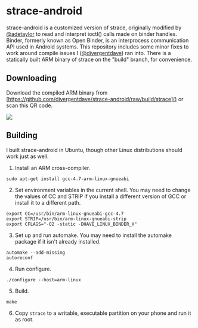 # strace-android

strace-android is a customized version of strace, originally modified by [@adetaylor](https://github.com/adetaylor/) to read and interpret ioctl() calls made on binder handles. Binder, formerly known as Open Binder, is an interprocess communication API used in Android systems. This repository includes some minor fixes to work around compile issues I ([@divergentdave](https://github.com/divergentdave/)) ran into. There is a statically built ARM binary of strace on the "build" branch, for convenience.

## Downloading

Download the compiled ARM binary from [https://github.com/divergentdave/strace-android/raw/build/strace]() or scan this QR code.

![](http://chart.apis.google.com/chart?cht=qr&chs=350x350&chld=L&choe=UTF-8&chl=https%3A%2F%2Fgithub.com%2Fdivergentdave%2Fstrace-android%2Fraw%2Fbuild%2Fstrace)

## Building

I built strace-android in Ubuntu, though other Linux distributions should work just as well.

1. Install an ARM cross-compiler.

```
sudo apt-get install gcc-4.7-arm-linux-gnueabi
```

2. Set environment variables in the current shell. You may need to change the values of CC and STRIP if you install a different version of GCC or install it to a different path.

```
export CC=/usr/bin/arm-linux-gnueabi-gcc-4.7
export STRIP=/usr/bin/arm-linux-gnueabi-strip
export CFLAGS="-O2 -static -DHAVE_LINUX_BINDER_H"
```

3. Set up and run automake. You may need to install the automake package if it isn't already installed.

```
automake --add-missing
autoreconf
```

4. Run configure.

```
./configure --host=arm-linux
```

5. Build.

```
make
```

6. Copy `strace` to a writable, executable partition on your phone and run it as root.
